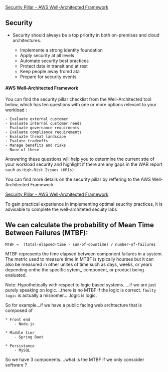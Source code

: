 [Security Pillar - AWS Well-Architected Framework](https://docs.aws.amazon.com/wellarchitected/latest/security-pillar/welcome.html)

## Security




- Security should always be a top priority in both on-premises and cloud architectures.

	*  Implemente a strong identity foundation
	* Apply security at all levels
	* Automate security best practices 
	* Protect data in transit and at rest 
	* Keep people away fromd ata
	* Prepare for security events 



#### AWS Well-Architected Framework 

You can find the security pillar checklist from the 
Well-Architected tool below, which has ten questions with one or more options 
relevant to your workload :

	- Evaluate external customer
	- Evaluate internal customer needs
	- Evaluate governance requirments
	- Evaluate compliance requirements
	- Evaluate threat landscape
	- Evalute tradeoffs
	- Manage benefits and risks
	- None of these

Answering these questions will help you to determine the current stte of your workload 
security and highlight if there are any gaps in the WAR report such as `High-Risk Issues (HRIs)`

You can find more details on the security pillar by reffering to the AWS Well-Architected Framework 

[Security Pillar - AWS Well-Architected Framework](https://docs.aws.amazon.com/wellarchitected/latest/security-pillar/welcome.html)



To gain practical experience in implementing optimal seucrity practices, it is advisable to complete the well-architeted secuity labs



## We can calculate the probability of Mean Time Between Failures (MTBF):


	MTBF =  (total-elapsed-time - sum-of-downtime) / number-of-failures


MTBF represents the time elapsed between component failures in a system.
The metric used to measure time in MTBF is typically hourses but it can 
also be measured in other unites of time such as 
days, weeks, or years depending onthe the specific sytem,, component, or product being evaluated.

Note:  Hypothetically with respect to logic based systems.....if we are just purely speaking on 
logic....there is no MTBF if the logic is correct.  `faulty logic` is actually a misnomer.....logic is logic.


So for example...if we have a public facing web archtecture that is composed of 

	* Front end
		- Node.js

	* Middle tier
		- Spring Boot 

	* Persistance 
		- MySQL


So we have 3 components....what is the MTBF if we only conscider software ?





